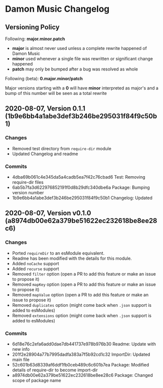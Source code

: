 # Damon Music Changelog

## Versioning Policy

Following:
**major.minor.patch**

* **major** is almost never used unless a complete rewrite happened of Damon Music
* **minor** used whenever a single file was rewritten or significant change happened
* **patch** may only be bumped after a bug was resolved as whole

Following (beta):
**0.major.minor/patch**

Major versions starting with a **0** will have **minor** interpreted as major's and a bump of this number will be seen as a total rewrite

## 2020-08-07, Version 0.1.1 (1b9e6bb4a1abe3def3b246be295031f84f9c50b1)

### Changes

 * Removed test directory from `require-dir` module
 * Updated Changelog and readme

### Commits

 * 4dba69b061c4e345da5a4cadb5ea7f42c76cbad6 Test: Removing require-dir files
 * 6ab5b7fa3d622976852191f0d8b29dfc340dbe6a Package: Bumping version number
 * 1b9e6bb4a1abe3def3b246be295031f84f9c50b1 Changelog: Updated

## 2020-08-07, Version v0.1.0 (a8974db00e62a379be51622ec232618be8ee28c6)

### Changes

 * Ported `requireDir` to an esModule equivalent.
 * Readme has been modified with the details for this module.
 * Added `noCache` support
 * Added `recurse` support
 * Removed `filter` option (open a PR to add this feature or make an issue to propose it)
 * Removed `mapKey` option (open a PR to add this feature or make an issue to propose it)
 * Removed `mapValue` option (open a PR to add this feature or make an issue to propose it)
 * Removed `duplicates` option (might come back when `.json` support is added to esModules)
 * Removed `extensions` option (might come back when `.json` support is added to esModules)

### Commits

 * 6d18e76c2efa6add0dae7db441737e978b976b30 Readme: Update with new info
 * 201f2e28904a77b7995dadfa383a7f5b92cd1c32 ImportDir: Updated main file
 * 52c601b63d8339af6ddf1fb0ceb489c6c601b7ea Package: Modified details of require-dir to become import-dir
 * a8974db00e62a379be51622ec232618be8ee28c6 Package: Changed scope of package name

